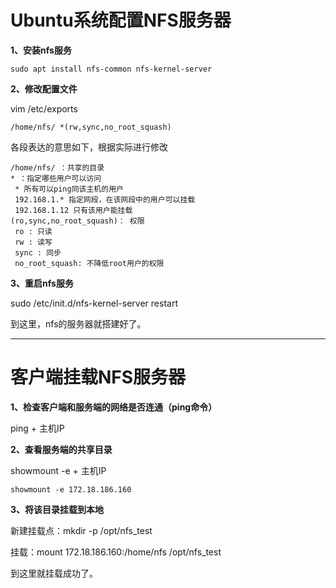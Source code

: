 # **Ubuntu系统配置NFS服务器**

**1、安装nfs服务**

```
sudo apt install nfs-common nfs-kernel-server
```

**2、修改配置文件**

vim /etc/exports

```
/home/nfs/ *(rw,sync,no_root_squash)
```

各段表达的意思如下，根据实际进行修改

```
/home/nfs/ ：共享的目录
* ：指定哪些用户可以访问
 * 所有可以ping同该主机的用户
 192.168.1.* 指定网段，在该网段中的用户可以挂载
 192.168.1.12 只有该用户能挂载
(ro,sync,no_root_squash)： 权限
 ro : 只读
 rw : 读写
 sync : 同步
 no_root_squash: 不降低root用户的权限
```

**3、重启nfs服务**

sudo /etc/init.d/nfs-kernel-server restart

到这里，nfs的服务器就搭建好了。

------

# 客户端挂载NFS服务器

**1、检查客户端和服务端的网络是否连通（ping命令）**

ping + 主机IP

**2、查看服务端的共享目录**

showmount -e + 主机IP

```
showmount -e 172.18.186.160
```

**3、将该目录挂载到本地**

新建挂载点：mkdir -p /opt/nfs_test

挂载：mount 172.18.186.160:/home/nfs /opt/nfs_test

到这里就挂载成功了。